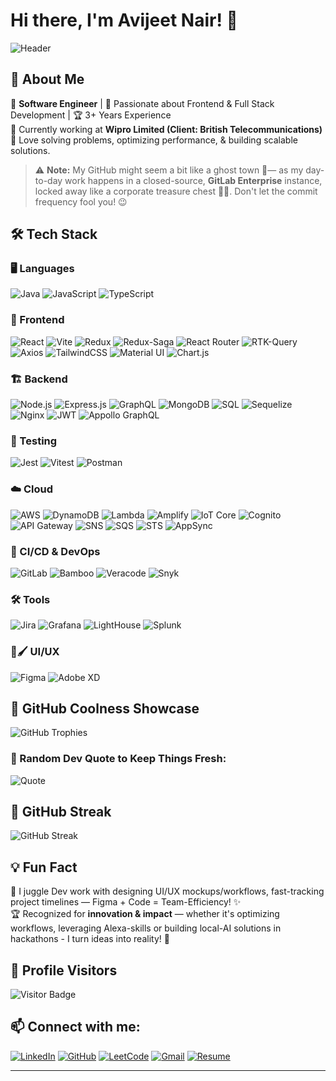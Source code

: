 # Hi there, I'm Avijeet Nair! 👋

![Header](https://readme-typing-svg.herokuapp.com?font=Fira+Code&weight=600&size=30&duration=4000&pause=1000&color=F7B801&width=700&lines=Hi%2C+I'm+Avijeet+Nair!;Welcome+to+my+GitHub+Profile!;Full-Stack+Developer+%7C+UI/UX+Designer;Let's+Build+Something+Awesome!+%F0%9F%92%AA)

## 🚀 About Me

🔹 **Software Engineer** | 🎯 Passionate about Frontend & Full Stack Development | 🏆 3+ Years Experience  
🔹 Currently working at **Wipro Limited (Client: British Telecommunications)**  
🔹 Love solving problems, optimizing performance, & building scalable solutions.

> ⚠️ **Note:** My GitHub might seem a bit like a ghost town 👻— as my day-to-day work happens in a closed-source, **GitLab Enterprise** instance, locked away like a corporate treasure chest 🏴‍☠️.  Don't let the commit frequency fool you! 😉 

## 🛠️ Tech Stack

### 🖥️ Languages
![Java](https://img.shields.io/badge/Java-ED8B00?style=for-the-badge&logo=java&logoColor=white)
![JavaScript](https://img.shields.io/badge/JavaScript-F7DF1E?style=for-the-badge&logo=javascript&logoColor=black)
![TypeScript](https://img.shields.io/badge/TypeScript-3178C6?style=for-the-badge&logo=typescript&logoColor=white)

### 🎨 Frontend
![React](https://img.shields.io/badge/React-20232A?style=for-the-badge&logo=react&logoColor=61DAFB)
![Vite](https://img.shields.io/badge/Vite-B73BFE?style=for-the-badge&logo=vite&logoColor=FFD62E)
![Redux](https://img.shields.io/badge/Redux-764ABC?style=for-the-badge&logo=redux&logoColor=white)
![Redux-Saga](https://img.shields.io/badge/Redux%20saga-86D46B?style=for-the-badge&logo=redux%20saga&logoColor=999999)
![React Router](https://img.shields.io/badge/React_Router-CA4245?style=for-the-badge&logo=react-router&logoColor=white)
![RTK-Query](https://img.shields.io/badge/React_Query-FF4154?style=for-the-badge&logo=ReactQuery&logoColor=white)
![Axios](https://img.shields.io/badge/axios-671ddf?&style=for-the-badge&logo=axios&logoColor=white)
![TailwindCSS](https://img.shields.io/badge/TailwindCSS-06B6D4?style=for-the-badge&logo=tailwind-css&logoColor=white)
![Material UI](https://img.shields.io/badge/Material--UI-0081CB?style=for-the-badge&logo=mui&logoColor=white)
![Chart.js](https://img.shields.io/badge/Chart%20js-FF6384?style=for-the-badge&logo=chartdotjs&logoColor=white)

### 🏗️ Backend
![Node.js](https://img.shields.io/badge/Node.js-43853D?style=for-the-badge&logo=node.js&logoColor=white)
![Express.js](https://img.shields.io/badge/Express.js-000000?style=for-the-badge&logo=express&logoColor=white)
![GraphQL](https://img.shields.io/badge/GraphQL-E10098?style=for-the-badge&logo=graphql&logoColor=white)
![MongoDB](https://img.shields.io/badge/MongoDB-4EA94B?style=for-the-badge&logo=mongodb&logoColor=white)
![SQL](https://img.shields.io/badge/SQL-4479A1?style=for-the-badge&logo=postgresql&logoColor=white)
![Sequelize](https://img.shields.io/badge/Sequelize-52B0E7?style=for-the-badge&logo=Sequelize&logoColor=white)
![Nginx](https://img.shields.io/badge/Nginx-009639?style=for-the-badge&logo=nginx&logoColor=white)
![JWT](https://img.shields.io/badge/JWT-000000?style=for-the-badge&logo=JSON%20web%20tokens&logoColor=white)
![Appollo GraphQL](https://img.shields.io/badge/Apollo%20GraphQL-311C87?&style=for-the-badge&logo=Apollo%20GraphQL&logoColor=white)

### 🧪 Testing
![Jest](https://img.shields.io/badge/Jest-C21325?style=for-the-badge&logo=jest&logoColor=white) 
![Vitest](https://img.shields.io/badge/Vitest-6E9F18?style=for-the-badge&logo=vitest&logoColor=white) 
![Postman](https://img.shields.io/badge/Postman-FF6C37?style=for-the-badge&logo=postman&logoColor=white)


### ☁️ Cloud
![AWS](https://img.shields.io/badge/AWS-FF9900?style=for-the-badge&logo=amazon-aws&logoColor=white)
![DynamoDB](https://img.shields.io/badge/DynamoDB-4053D6?style=for-the-badge&logo=amazon-dynamodb&logoColor=white)
![Lambda](https://img.shields.io/badge/AWS%20Lambda-FF9900?style=for-the-badge&logo=awslambda&logoColor=white)
![Amplify](https://img.shields.io/badge/Amplify-FF9900?style=for-the-badge&logo=aws-amplify&logoColor=white)
![IoT Core](https://img.shields.io/badge/IoT%20Core-1A5276?style=for-the-badge&logo=amazon-aws&logoColor=white)
![Cognito](https://img.shields.io/badge/Cognito-5A20CB?style=for-the-badge&logo=amazon-cognito&logoColor=white)
![API Gateway](https://img.shields.io/badge/API%20Gateway-FF4F00?style=for-the-badge&logo=amazon-aws&logoColor=white)
![SNS](https://img.shields.io/badge/SNS-FF9900?style=for-the-badge&logo=amazon-aws&logoColor=white)
![SQS](https://img.shields.io/badge/SQS-232F3E?style=for-the-badge&logo=amazon-aws&logoColor=white)
![STS](https://img.shields.io/badge/STS-FF9900?style=for-the-badge&logo=amazon-aws&logoColor=white)
![AppSync](https://img.shields.io/badge/AppSync-F00?style=for-the-badge&logo=amazon-aws&logoColor=white)


### 🔄 CI/CD & DevOps
![GitLab](https://img.shields.io/badge/GitLab-FC6D26?style=for-the-badge&logo=gitlab&logoColor=white)
![Bamboo](https://img.shields.io/badge/Bamboo-0052CC?style=for-the-badge&logo=atlassian&logoColor=white)
![Veracode](https://img.shields.io/badge/Veracode-2A579A?style=for-the-badge&logo=veracode&logoColor=white)
![Snyk](https://img.shields.io/badge/Snyk-4C4A73?style=for-the-badge&logo=snyk&logoColor=white)

### 🛠️ Tools
![Jira](https://img.shields.io/badge/Jira-0052CC?style=for-the-badge&logo=jira&logoColor=white)
![Grafana](https://img.shields.io/badge/Grafana-F46800?style=for-the-badge&logo=grafana&logoColor=white)
![LightHouse](https://img.shields.io/badge/Lighthouse-F44B21?style=for-the-badge&logo=Lighthouse&logoColor=white)
![Splunk](https://img.shields.io/badge/Splunk-000000?style=for-the-badge&logo=Splunk&logoColor=white)

### 🎨🖌️ UI/UX  
![Figma](https://img.shields.io/badge/Figma-F24E1E?style=for-the-badge&logo=figma&logoColor=white)
![Adobe XD](https://img.shields.io/badge/Adobe%20XD-FF61F6?style=for-the-badge&logo=adobe%20xd&logoColor=white](https://img.shields.io/badge/Adobe%20XD-470137?style=for-the-badge&logo=Adobe%20XD&logoColor=#FF61F6)) 



## 🌟 GitHub Coolness Showcase

![GitHub Trophies](https://github-profile-trophy.vercel.app/?username=avijeetnair&theme=radical&no-frame=true&row=1&column=6)

### 📌 Random Dev Quote to Keep Things Fresh:
![Quote](https://quotes-github-readme.vercel.app/api?type=horizontal&theme=radical)

## 🎯 GitHub Streak

![GitHub Streak](https://streak-stats.demolab.com/?user=avijeetnair&theme=radical&hide_border=true)

## 💡 Fun Fact  
🚀 I juggle Dev work with designing UI/UX mockups/workflows, fast-tracking project timelines — Figma + Code = Team-Efficiency! ✨  
🏆 Recognized for **innovation & impact** — whether it's optimizing workflows, leveraging Alexa-skills or building local-AI solutions in hackathons - I turn ideas into reality! 🚀  

## 👀 Profile Visitors
![Visitor Badge](https://komarev.com/ghpvc/?username=avijeetnair&style=flat-square&color=blue)

## 📫 Connect with me:

[![LinkedIn](https://img.shields.io/badge/LinkedIn-0077B5?style=for-the-badge&logo=linkedin&logoColor=white)](https://linkedin.com/in/avijeet-nair) 
[![GitHub](https://img.shields.io/badge/GitHub-181717?style=for-the-badge&logo=github&logoColor=white)](https://github.com/avijeetnair) 
[![LeetCode](https://img.shields.io/badge/LeetCode-FFA116?style=for-the-badge&logo=leetcode&logoColor=white)](https://leetcode.com/avijeet) 
[![Gmail](https://img.shields.io/badge/Gmail-D14836?style=for-the-badge&logo=gmail&logoColor=white)](mailto:avijeetnair.avj@gmail.com)
[![Resume](https://img.shields.io/badge/Mario_Themed_Resume-4285F4?style=for-the-badge&logo=google-chrome&logoColor=white)](https://avijeetnair.github.io/)


---


